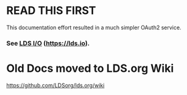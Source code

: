 READ THIS FIRST
=====

This documentation effort resulted in a much simpler OAuth2 service.

### See [LDS I/O](https://lds.io) (<https://lds.io>).

Old Docs moved to LDS.org Wiki
==================

https://github.com/LDSorg/lds.org/wiki
